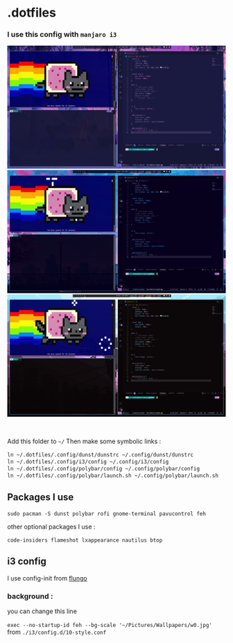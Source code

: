 # .dotfiles

### I use this config with `manjaro i3`

![Screen](./images/1.png)
![Screen](./images/2.png)
![Screen](./images/3.png)

<br/>

Add this folder to `~/`
Then make some symbolic links :

```
ln ~/.dotfiles/.config/dunst/dunstrc ~/.config/dunst/dunstrc
ln ~/.dotfiles/.config/i3/config ~/.config/i3/config
ln ~/.dotfiles/.config/polybar/config ~/.config/polybar/config
ln ~/.dotfiles/.config/polybar/launch.sh ~/.config/polybar/launch.sh
```

## Packages I use

```
sudo pacman -S dunst polybar rofi gnome-terminal pavucontrol feh
```

other optional packages I use :

```
code-insiders flameshot lxappearance nautilus btop
```

## i3 config

I use config-init from [flungo](https://github.com/flungo/i3-config.d)

### background :

you can change this line

`exec --no-startup-id feh --bg-scale '~/Pictures/Wallpapers/w0.jpg'` from `./i3/config.d/10-style.conf`
